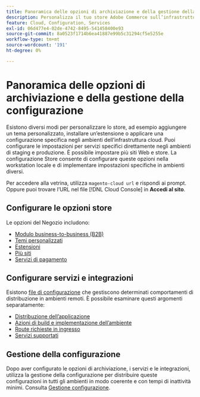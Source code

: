 ```yaml
---
title: Panoramica delle opzioni di archiviazione e della gestione della configurazione
description: Personalizza il tuo store Adobe Commerce sull’infrastruttura cloud.
feature: Cloud, Configuration, Services
exl-id: 06d477e4-02de-4742-8495-541458400e93
source-git-commit: 8a0523f1714b6ea41887e99b5c31294cf5e5255e
workflow-type: tm+mt
source-wordcount: '191'
ht-degree: 0%

---
```


# Panoramica delle opzioni di archiviazione e della gestione della configurazione

Esistono diversi modi per personalizzare lo store, ad esempio aggiungere un tema personalizzato, installare un’estensione o applicare una configurazione specifica negli ambienti dell’infrastruttura cloud. Puoi configurare le impostazioni per servizi specifici direttamente negli ambienti di staging e produzione. È possibile impostare più siti Web e store. La configurazione Store consente di configurare queste opzioni nella workstation locale e di implementare impostazioni specifiche in ambienti diversi.

Per accedere alla vetrina, utilizza `magento-cloud url` e rispondi ai prompt. Oppure puoi trovare l’URL nel file [!DNL Cloud Console] in **Accedi al sito**.

## Configurare le opzioni store

Le opzioni del Negozio includono:

* [Modulo business-to-business (B2B)](b2b-module.md)
* [Temi personalizzati](custom-theme.md)
* [Estensioni](extensions.md)
* [Più siti](multiple-sites.md)
* [Servizi di pagamento](paypal.md)

## Configurare servizi e integrazioni

Esistono [file di configurazione](../environment/overview.md) che gestiscono determinati comportamenti di distribuzione in ambienti remoti. È possibile esaminare questi argomenti separatamente:

* [Distribuzione dell’applicazione](../application/configure-app-yaml.md)
* [Azioni di build e implementazione dell’ambiente](../environment/configure-env-yaml.md)
* [Route richieste in ingresso](../routes/routes-yaml.md)
* [Servizi supportati](../services/services-yaml.md)

## Gestione della configurazione

Dopo aver configurato le opzioni di archiviazione, i servizi e le integrazioni, utilizza la gestione della configurazione per distribuire queste configurazioni in tutti gli ambienti in modo coerente e con tempi di inattività minimi. Consulta [Gestione configurazione](store-settings.md).
